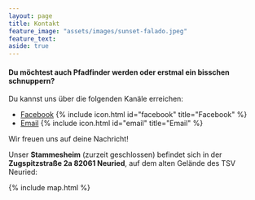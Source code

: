 ```yaml
---
layout: page
title: Kontakt
feature_image: "assets/images/sunset-falado.jpeg"
feature_text:
aside: true
---
```


#### Du möchtest auch Pfadfinder werden oder erstmal ein bisschen schnuppern?

Du kannst uns über die folgenden Kanäle erreichen:

- [Facebook](https://www.facebook.com/Stamm.Baeren) {% include icon.html id="facebook" title="Facebook" %}
- [Email]( mailto:{{site.email}} ) {% include icon.html id="email" title="Email" %}

Wir freuen uns auf deine Nachricht!

Unser **Stammesheim** (zurzeit geschlossen) befindet sich in der **Zugspitzstraße 2a 82061 Neuried**, auf dem alten Gelände des TSV Neuried:

{% include map.html %}
